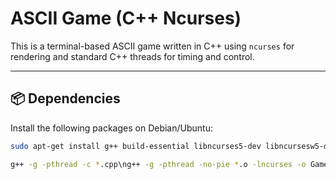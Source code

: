 # ASCII Game (C++ Ncurses)

This is a terminal-based ASCII game written in C++ using `ncurses` for rendering and standard C++ threads for timing and control.

---

## 📦 Dependencies

Install the following packages on Debian/Ubuntu:

```bash
sudo apt-get install g++ build-essential libncurses5-dev libncursesw5-dev gdb valgrind cppcheck ccache cmake libgtest-dev libpthread-stubs0-dev

g++ -g -pthread -c *.cpp\ng++ -g -pthread -no-pie *.o -lncurses -o Game

```
